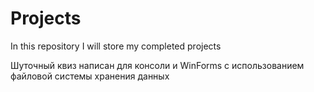 # Projects
In this repository I will store my completed projects

Шуточный квиз написан для консоли и WinForms с использованием файловой системы хранения данных
